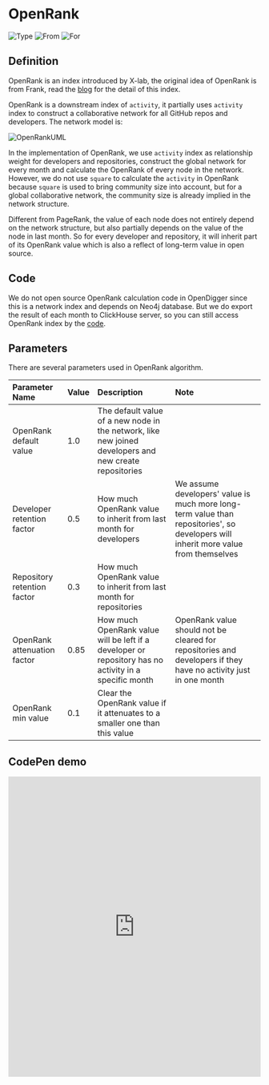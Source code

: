 # OpenRank

![Type](https://img.shields.io/badge/Type-Index-blue) ![From](https://img.shields.io/badge/From-X--lab-blue) ![For](https://img.shields.io/badge/For-Repo/Developer-blue)

## Definition

OpenRank is an index introduced by X-lab, the original idea of OpenRank is from Frank, read the [blog](https://blog.frankzhao.cn/how_to_measure_open_source_3) for the detail of this index.

OpenRank is a downstream index of `activity`, it partially uses `activity` index to construct a collaborative network for all GitHub repos and developers. The network model is:

![OpenRankUML](https://www.plantuml.com/plantuml/png/SoWkIImgAStDuUBAJInGI4ajIyt9BqWjKgZcKb0eIymfJLMmjLF8AyrDIYtYgeKeAaejo2_EBCalgiIb2c6CZQwk7R86AuN4v9BCiioIIYukXzIy5A3D0000)

In the implementation of OpenRank, we use `activity` index as relationship weight for developers and repositories, construct the global network for every month and calculate the OpenRank of every node in the network. However, we do not use `square` to calculate the `activity` in OpenRank because `square` is used to bring community size into account, but for a global collaborative network, the community size is already implied in the network structure.

Different from PageRank, the value of each node does not entirely depend on the network structure, but also partially depends on the value of the node in last month. So for every developer and repository, it will inherit part of its OpenRank value which is also a reflect of long-term value in open source.

## Code

We do not open source OpenRank calculation code in OpenDigger since this is a network index and depends on Neo4j database. But we do export the result of each month to ClickHouse server, so you can still access OpenRank index by the [code](https://github.com/X-lab2017/open-digger/blob/master/src/metrics/indices.ts#L21).

## Parameters

There are several parameters used in OpenRank algorithm.

| Parameter Name | Value | Description | Note |
| :------------- | :---- | :---------- | :--- |
| OpenRank default value | 1.0 | The default value of a new node in the network, like new joined developers and new create repositories | |
| Developer retention factor | 0.5 | How much OpenRank value to inherit from last month for developers | We assume developers' value is much more long-term value than repositories', so developers will inherit more value from themselves |
| Repository retention factor | 0.3 | How much OpenRank value to inherit from last month for repositories | |
| OpenRank attenuation factor | 0.85 | How much OpenRank value will be left if a developer or repository has no activity in a specific month | OpenRank value should not be cleared for repositories and developers if they have no activity just in one month |
| OpenRank min value | 0.1 | Clear the OpenRank value if it attenuates to a smaller one than this value | |

## CodePen demo

<iframe height="600" style="width: 100%;" scrolling="no" title="OpenDigger - [X-lab] OpenRank/Activity/Bus Factor" src="https://codepen.io/frank-zsy/embed/bGjyqQj?default-tab=js%2Cresult&editable=true&type=openrank" frameborder="no" loading="lazy" allowtransparency="true" allowfullscreen="true">
  See the Pen <a href="https://codepen.io/frank-zsy/pen/bGjyqQj">
  OpenDigger - [X-lab] OpenRank/Activity/Bus Factor</a> by Frank Zhao (<a href="https://codepen.io/frank-zsy">@frank-zsy</a>)
  on <a href="https://codepen.io">CodePen</a>.
</iframe>
